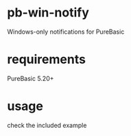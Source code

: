 # pb-win-notify
Windows-only notifications for PureBasic  

# requirements
PureBasic 5.20+  

# usage
check the included example  